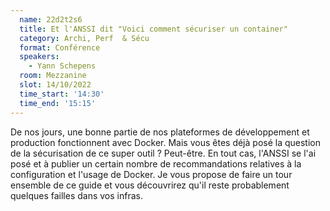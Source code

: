 ```yaml
---
  name: 22d2t2s6
  title: Et l'ANSSI dit "Voici comment sécuriser un container"
  category: Archi, Perf  & Sécu
  format: Conférence 
  speakers: 
    - Yann Schepens
  room: Mezzanine
  slot: 14/10/2022
  time_start: '14:30'
  time_end: '15:15'
---
```

De nos jours, une bonne partie de nos plateformes de développement et production fonctionnent avec Docker. Mais vous êtes déjà posé la question de la sécurisation de ce super outil ? Peut-être. En tout cas, l'ANSSI se l'ai posé et à publier un certain nombre de recommandations relatives à la configuration et l'usage de Docker. Je vous propose de faire un tour ensemble de ce guide et vous découvrirez qu'il reste probablement quelques failles dans vos infras.